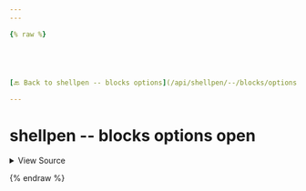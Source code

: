 ```yaml
---
---

{% raw %}





[🔙 Back to shellpen -- blocks options](/api/shellpen/--/blocks/options)

---
```








<!-- Todo, if there are no subcommands under the child commands, use a smaller heading size -->

# shellpen -- blocks options open



<details>
  <summary>View Source</summary>

{% endraw %}
{% highlight sh %}
"open")
  _SHELLPEN_OPTION_OPEN[$_SHELLPEN_CURRENT_SOURCE_INDEX]=true
{% endhighlight %}
{% raw %}

</details>








  
{% endraw %}
